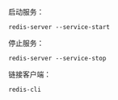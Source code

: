启动服务：

```
redis-server --service-start
```

停止服务：

```
redis-server --service-stop
```

链接客户端：

```
redis-cli
```

